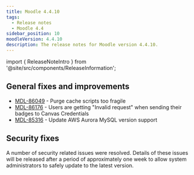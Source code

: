 ```yaml
---
title: Moodle 4.4.10
tags:
  - Release notes
  - Moodle 4.4
sidebar_position: 10
moodleVersion: 4.4.10
description: The release notes for Moodle version 4.4.10.
---
```


import { ReleaseNoteIntro } from '@site/src/components/ReleaseInformation';

<ReleaseNoteIntro releaseName={frontMatter.moodleVersion} />

## General fixes and improvements
<!-- cspell:disable -->
- [MDL-86049](https://moodle.atlassian.net/browse/MDL-86049) - Purge cache scripts too fragile
- [MDL-86176](https://moodle.atlassian.net/browse/MDL-86176) - Users are getting "Invalid request" when sending their badges to Canvas Credentials
- [MDL-85316](https://moodle.atlassian.net/browse/MDL-85316) - Update AWS Aurora MySQL version support
<!-- cspell:enable -->

## Security fixes

A number of security related issues were resolved. Details of these issues will be released after a period of approximately one week to allow system administrators to safely update to the latest version.
